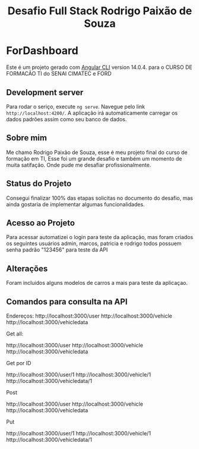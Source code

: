 <h1 align='center'>Desafio Full Stack Rodrigo Paixão de Souza</h1>

# ForDashboard

Este é um projeto gerado com [Angular CLI](https://github.com/angular/angular-cli) version 14.0.4. para o CURSO DE FORMACÃO TI do SENAI CIMATEC e FORD

## Development server

Para rodar o seriço, execute `ng serve`. Navegue pelo link `http://localhost:4200/`. A aplicação irá automaticamente carregar os dados padrões assim como seu banco de dados.

## Sobre mim

Me chamo Rodrigo Paixão de Souza, esse é meu projeto final do curso de formação em TI, Esse foi um grande desafio e também um momento de muita satifação. Onde pude me desafiar profissionalmente.

## Status do Projeto

Consegui finalizar 100% das etapas solicitas no documento do desafio, mas ainda gostaria de implementar algumas funcionalidades.

## Acesso ao Projeto

Para acessar automatizei o login para teste da aplicação, mas foram criados os seguintes usuários admin, marcos, patricia e rodrigo todos possuem senha padrão "123456" para teste da API

## Alterações

Foram incluidos alguns modelos de carros a mais para teste da aplicaçao.

## Comandos para consulta na API

Endereços:
http://localhost:3000/user
http://localhost:3000/vehicle
http://localhost:3000/vehicledata

Get all:

http://localhost:3000/user
http://localhost:3000/vehicle
http://localhost:3000/vehicledata

Get por ID

http://localhost:3000/user/1
http://localhost:3000/vehicle/1
http://localhost:3000/vehicledata/1

Post

http://localhost:3000/user
http://localhost:3000/vehicle
http://localhost:3000/vehicledata

Put

http://localhost:3000/user/1
http://localhost:3000/vehicle/1
http://localhost:3000/vehicledata/1
